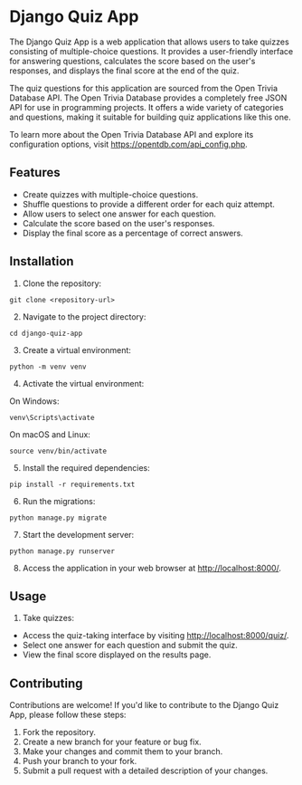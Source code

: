 
# Django Quiz App

The Django Quiz App is a web application that allows users to take quizzes consisting of multiple-choice questions. It provides a user-friendly interface for answering questions, calculates the score based on the user's responses, and displays the final score at the end of the quiz.

The quiz questions for this application are sourced from the Open Trivia Database API. The Open Trivia Database provides a completely free JSON API for use in programming projects. It offers a wide variety of categories and questions, making it suitable for building quiz applications like this one.

To learn more about the Open Trivia Database API and explore its configuration options, visit https://opentdb.com/api_config.php.
## Features

- Create quizzes with multiple-choice questions.
- Shuffle questions to provide a different order for each quiz attempt.
- Allow users to select one answer for each question.
- Calculate the score based on the user's responses.
- Display the final score as a percentage of correct answers.

## Installation

1. Clone the repository:

```
git clone <repository-url>
```

2. Navigate to the project directory:

```
cd django-quiz-app
```

3. Create a virtual environment:

```
python -m venv venv
```

4. Activate the virtual environment:

On Windows:

```
venv\Scripts\activate
```

On macOS and Linux:

```
source venv/bin/activate
```

5. Install the required dependencies:

```
pip install -r requirements.txt
```

6. Run the migrations:

```
python manage.py migrate
```

7. Start the development server:

```
python manage.py runserver
```

8. Access the application in your web browser at [http://localhost:8000/](http://localhost:8000/).

## Usage



1. Take quizzes:

- Access the quiz-taking interface by visiting [http://localhost:8000/quiz/](http://localhost:8000/quiz/).
- Select one answer for each question and submit the quiz.
- View the final score displayed on the results page.

## Contributing

Contributions are welcome! If you'd like to contribute to the Django Quiz App, please follow these steps:

1. Fork the repository.
2. Create a new branch for your feature or bug fix.
3. Make your changes and commit them to your branch.
4. Push your branch to your fork.
5. Submit a pull request with a detailed description of your changes.
